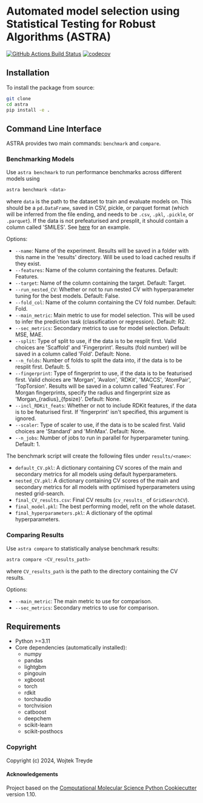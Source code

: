 Automated model selection using Statistical Testing for Robust Algorithms (ASTRA)
==============================
[//]: # (Badges)
[![GitHub Actions Build Status](https://github.com/duartegroup/astra/workflows/CI/badge.svg)](https://github.com/duartegroup/astra/actions?query=workflow%3ACI)
[![codecov](https://codecov.io/gh/duartegroup/ASTRA/branch/main/graph/badge.svg)](https://codecov.io/gh/duartegroup/ASTRA/branch/main)

## Installation

To install the package from source:

```bash
git clone 
cd astra
pip install -e .
```

## Command Line Interface

ASTRA provides two main commands: `benchmark` and `compare`.

### Benchmarking Models

Use `astra benchmark` to run performance benchmarks across different models using

```bash
astra benchmark <data>
```
where `data` is the path to the dataset to train and evaluate models on. This should be a `pd.DataFrame`, saved in CSV, pickle, or parquet format (which will be inferred from the file ending, and needs to be `.csv`, `.pkl`, `.pickle`, or `.parquet`). If the data is not prefeaturised and presplit, it should contain a column called 'SMILES'. See [here](astra/data/example_df.csv) for an example.

Options:
- `--name`: Name of the experiment. Results will be saved in a folder with this name in the 'results' directory. Will be used to load cached results if they exist.
- `--features`: Name of the column containing the features. Default: Features.
- `--target`: Name of the column containing the target. Default: Target.
- `--run_nested_CV`: Whether or not to run nested CV with hyperparameter tuning for the best models. Default: False.
- `--fold_col`: Name of the column containing the CV fold number. Default: Fold.
- `--main_metric`: Main metric to use for model selection. This will be used to infer the prediction task (classification or regression). Default: R2.
- `--sec_metrics`: Secondary metrics to use for model selection. Default: MSE, MAE.
- `--split`: Type of split to use, if the data is to be resplit first. Valid choices are 'Scaffold' and 'Fingerprint'. Results (fold number) will be saved in a column called 'Fold'. Default: None.
- `--n_folds`: Number of folds to split the data into, if the data is to be resplit first. Default: 5.
- `--fingerprint`: Type of fingerprint to use, if the data is to be featurised first. Valid choices are 'Morgan', 'Avalon', 'RDKit', 'MACCS', 'AtomPair', 'TopTorsion'. Results will be saved in a column called 'Features'. For Morgan fingerprints, specify the radius and fingerprint size as 'Morgan_{radius}_{fpsize}'. Default: None.
- `--incl_RDKit_feats`: Whether or not to include RDKit features, if the data is to be featurised first. If 'fingerprint' isn't specified, this argument is ignored.
- `--scaler`: Type of scaler to use, if the data is to be scaled first. Valid choices are 'Standard' and 'MinMax'. Default: None.
- `--n_jobs`: Number of jobs to run in parallel for hyperparameter tuning. Default: 1.

The benchmark script will create the following files under `results/<name>`:
- `default_CV.pkl`: A dictionary containing CV scores of the main and secondary metrics for all models using default hyperparameters.
- `nested_CV.pkl`: A dictionary containing CV scores of the main and secondary metrics for all models with optimised hyperparameters using nested grid-search.
- `final_CV_results.csv`: Final CV results (`cv_results_` of `GridSearchCV`).
- `final_model.pkl`: The best performing model, refit on the whole dataset.
- `final_hyperparameters.pkl`: A dictionary of the optimal hyperparameters.

### Comparing Results

Use `astra compare` to statistically analyse benchmark results:

```bash
astra compare <CV_results_path>
```
where `CV_results_path` is the path to the directory containing the CV results.

Options:
- `--main_metric`: The main metric to use for comparison.
- `--sec_metrics`: Secondary metrics to use for comparison.

## Requirements
- Python >=3.11
- Core dependencies (automatically installed):
  - numpy
  - pandas
  - lightgbm
  - pingouin
  - xgboost
  - torch
  - rdkit
  - torchaudio
  - torchvision
  - catboost
  - deepchem
  - scikit-learn
  - scikit-posthocs

### Copyright

Copyright (c) 2024, Wojtek Treyde


#### Acknowledgements
 
Project based on the 
[Computational Molecular Science Python Cookiecutter](https://github.com/molssi/cookiecutter-cms) version 1.10.

